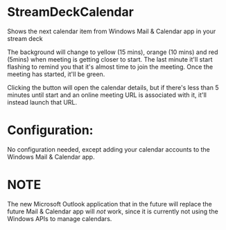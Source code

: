 # StreamDeckCalendar
Shows the next calendar item from Windows Mail &amp; Calendar app in your stream deck


The background will change to yellow (15 mins), orange (10 mins) and red (5mins) when meeting is getting closer to start. The last minute it'll start flashing to remind you that it's almost time to join the meeting. Once the meeting has started, it'll be green.


Clicking the button will open the calendar details, but if there's less than 5 minutes until start and an online meeting URL is associated with it, it'll instead launch that URL.

# Configuration:

No configuration needed, except adding your calendar accounts to the Windows Mail & Calendar app.

# NOTE
The new Microsoft Outlook application that in the future will replace the future Mail & Calendar app will _not_ work, since it is currently not using the Windows APIs to manage calendars.